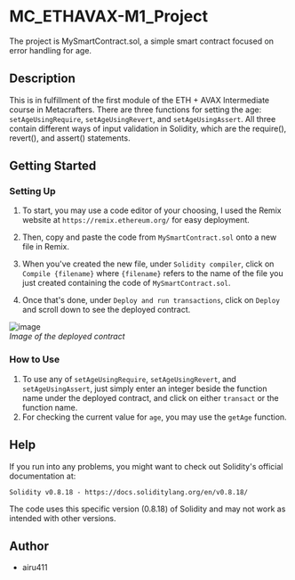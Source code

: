 # MC_ETHAVAX-M1_Project

The project is MySmartContract.sol, a simple smart contract focused on error handling for age.

## Description

This is in fulfillment of the first module of the ETH + AVAX Intermediate course in Metacrafters. There are three functions for setting the age: `setAgeUsingRequire`, `setAgeUsingRevert`, and `setAgeUsingAssert`. All three contain different ways of input validation in Solidity, which are the require(), revert(), and assert() statements. 

## Getting Started

### Setting Up 

1. To start, you may use a code editor of your choosing, I used the Remix website at `https://remix.ethereum.org/` for easy deployment. 

2. Then, copy and paste the code from `MySmartContract.sol` onto a new file in Remix.

3. When you've created the new file, under `Solidity compiler`, click on `Compile {filename}` where `{filename}` refers to the name of the file you just created containing the code of `MySmartContract.sol`.

4. Once that's done, under `Deploy and run transactions`, click on `Deploy` and scroll down to see the deployed contract.

![image](https://github.com/airu411/MC_ETHAVAX-M1_Project-old/assets/159874160/fcb3815e-1391-4e77-a2a7-81aa5d7d7a40) <br>
*Image of the deployed contract*

### How to Use

1. To use any of `setAgeUsingRequire`, `setAgeUsingRevert`, and `setAgeUsingAssert`, just simply enter an integer beside the function name under the deployed contract, and click on either `transact` or the function name.
2. For checking the current value for `age`, you may use the `getAge` function.

## Help

If you run into any problems, you might want to check out Solidity's official documentation at:

`Solidity v0.8.18 - https://docs.soliditylang.org/en/v0.8.18/`

The code uses this specific version (0.8.18) of Solidity and may not work as intended with other versions.

## Author

- airu411
